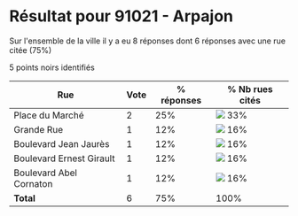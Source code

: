 # Résultat pour 91021 - Arpajon

Sur l'ensemble de la ville il y a eu 8 réponses dont 6 réponses avec une rue citée (75%)

5 points noirs identifiés

| Rue | Vote | % réponses | % Nb rues cités|
|-----|------|------------|----------------|
| Place du Marché | 2 | 25% | <img src="../../img/bar_33.gif" />&nbsp;33%|
| Grande Rue | 1 | 12% | <img src="../../img/bar_16.gif" />&nbsp;16%|
| Boulevard Jean Jaurès | 1 | 12% | <img src="../../img/bar_16.gif" />&nbsp;16%|
| Boulevard Ernest Girault | 1 | 12% | <img src="../../img/bar_16.gif" />&nbsp;16%|
| Boulevard Abel Cornaton | 1 | 12% | <img src="../../img/bar_16.gif" />&nbsp;16%|
| **Total** | 6 | 75% | 100%|
